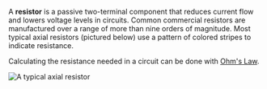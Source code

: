 A **resistor** is a passive two-terminal component that reduces current flow and lowers voltage levels in circuits. Common commercial resistors are manufactured over a range of more than nine orders of magnitude. Most typical axial resistors (pictured below) use a pattern of colored stripes to indicate resistance.

Calculating the resistance needed in a circuit can be done with [Ohm's Law](./OHMS-LAW.md).

![A typical axial resistor](https://upload.wikimedia.org/wikipedia/commons/e/e6/Resistor.jpg)